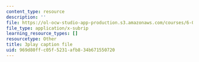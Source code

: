 ```yaml
---
content_type: resource
description: ''
file: https://ol-ocw-studio-app-production.s3.amazonaws.com/courses/6-01sc-introduction-to-electrical-engineering-and-computer-science-i-spring-2011/969d80ffc05f5231afb834b671550720_sNLB6_ZIfX0.vtt
file_type: application/x-subrip
learning_resource_types: []
resourcetype: Other
title: 3play caption file
uid: 969d80ff-c05f-5231-afb8-34b671550720
---
```

